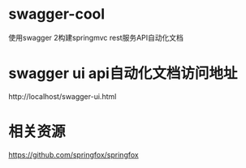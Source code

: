 # swagger-cool

使用swagger 2构建springmvc rest服务API自动化文档

# swagger ui api自动化文档访问地址

http://localhost/swagger-ui.html


# 相关资源

https://github.com/springfox/springfox